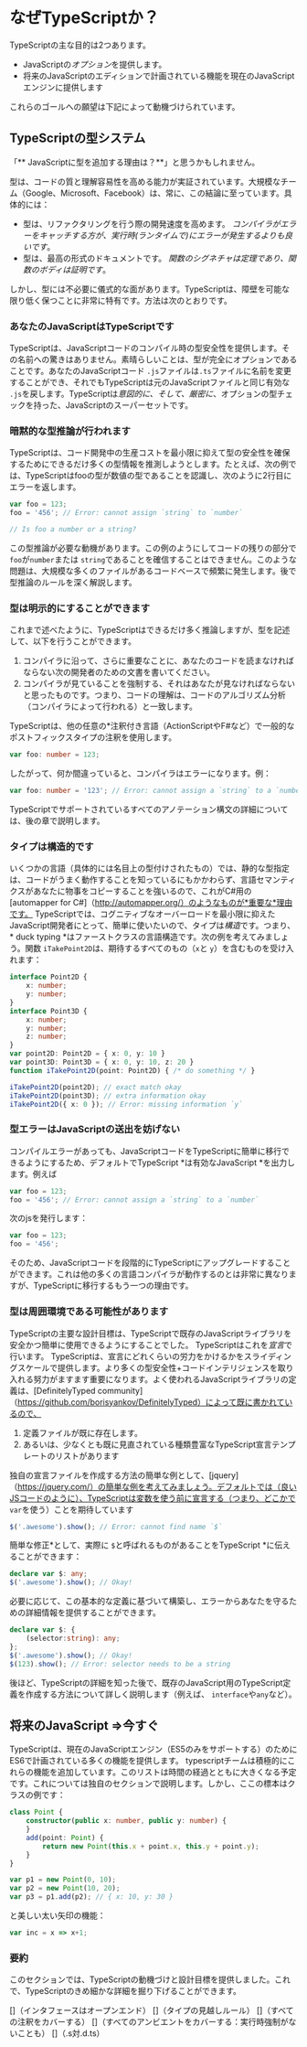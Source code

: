 # なぜTypeScriptか？
TypeScriptの主な目的は2つあります。
* JavaScriptの*オプション*を提供します。
* 将来のJavaScriptのエディションで計画されている機能を現在のJavaScriptエンジンに提供します

これらのゴールへの願望は下記によって動機づけられています。

## TypeScriptの型システム

「** JavaScriptに型を追加する理由は？**」と思うかもしれません。

型は、コードの質と理解容易性を高める能力が実証されています。大規模なチーム（Google、Microsoft、Facebook）は、常に、この結論に至っています。具体的には：

* 型は、リファクタリングを行う際の開発速度を高めます。 *コンパイラがエラーをキャッチする方が、実行時(ランタイムで)にエラーが発生するよりも良いです*。
* 型は、最高の形式のドキュメントです。 *関数のシグネチャは定理であり、関数のボディは証明です*。

しかし、型には不必要に儀式的な面があります。TypeScriptは、障壁を可能な限り低く保つことに非常に特有です。方法は次のとおりです。

### あなたのJavaScriptはTypeScriptです
TypeScriptは、JavaScriptコードのコンパイル時の型安全性を提供します。その名前への驚きはありません。素晴らしいことは、型が完全にオプションであることです。あなたのJavaScriptコード `.js`ファイルは`.ts`ファイルに名前を変更することができ、それでもTypeScriptは元のJavaScriptファイルと同じ有効な `.js`を戻します。TypeScriptは*意図的に、そして、厳密に*、オプションの型チェックを持った、JavaScriptのスーパーセットです。

### 暗黙的な型推論が行われます
TypeScriptは、コード開発中の生産コストを最小限に抑えて型の安全性を確保するためにできるだけ多くの型情報を推測しようとします。たとえば、次の例では、TypeScriptはfooの型が数値の型であることを認識し、次のように2行目にエラーを返します。

```ts
var foo = 123;
foo = '456'; // Error: cannot assign `string` to `number`

// Is foo a number or a string?
```
この型推論が必要な動機があります。この例のようにしてコードの残りの部分で `foo`が`number`または `string`であることを確信することはできません。このような問題は、大規模な多くのファイルがあるコードベースで頻繁に発生します。後で型推論のルールを深く解説します。

### 型は明示的にすることができます
これまで述べたように、TypeScriptはできるだけ多く推論しますが、型を記述して、以下を行うことができます。
1. コンパイラに沿って、さらに重要なことに、あなたのコードを読まなければならない次の開発者のための文書を書いてください。
1. コンパイラが見ていることを強制する、それはあなたが見なければならないと思ったものです。つまり、コードの理解は、コードのアルゴリズム分析（コンパイラによって行われる）と一致します。

TypeScriptは、他の任意の*注釈付き言語（ActionScriptやF#など）で一般的なポストフィックスタイプの注釈を使用します。

```ts
var foo: number = 123;
```
したがって、何か間違っていると、コンパイラはエラーになります。例：

```ts
var foo: number = '123'; // Error: cannot assign a `string` to a `number`
```

TypeScriptでサポートされているすべてのアノテーション構文の詳細については、後の章で説明します。

### タイプは構造的です
いくつかの言語（具体的には名目上の型付けされたもの）では、静的な型指定は、コードがうまく動作することを知っているにもかかわらず、言語セマンティクスがあなたに物事をコピーすることを強いるので、これがC#用の[automapper for C#]（http://automapper.org/）のようなものが*重要な*理由です。 TypeScriptでは、コグニティブなオーバーロードを最小限に抑えたJavaScript開発者にとって、簡単に使いたいので、タイプは*構造*です。つまり、* duck typing *はファーストクラスの言語構造です。次の例を考えてみましょう。関数 `iTakePoint2D`は、期待するすべてのもの（`x`と `y`）を含むものを受け入れます：

```ts
interface Point2D {
    x: number;
    y: number;
}
interface Point3D {
    x: number;
    y: number;
    z: number;
}
var point2D: Point2D = { x: 0, y: 10 }
var point3D: Point3D = { x: 0, y: 10, z: 20 }
function iTakePoint2D(point: Point2D) { /* do something */ }

iTakePoint2D(point2D); // exact match okay
iTakePoint2D(point3D); // extra information okay
iTakePoint2D({ x: 0 }); // Error: missing information `y`
```

### 型エラーはJavaScriptの送出を妨げない
コンパイルエラーがあっても、JavaScriptコードをTypeScriptに簡単に移行できるようにするため、デフォルトでTypeScript *は有効なJavaScript *を出力します。例えば

```ts
var foo = 123;
foo = '456'; // Error: cannot assign a `string` to a `number`
```

次のjsを発行します：

```ts
var foo = 123;
foo = '456';
```

そのため、JavaScriptコードを段階的にTypeScriptにアップグレードすることができます。これは他の多くの言語コンパイラが動作するのとは非常に異なりますが、TypeScriptに移行するもう一つの理由です。

### 型は周囲環境である可能性があります
TypeScriptの主要な設計目標は、TypeScriptで既存のJavaScriptライブラリを安全かつ簡単に使用できるようにすることでした。 TypeScriptはこれを*宣言*で行います。 TypeScriptは、宣言にどれくらいの労力をかけるかをスライディングスケールで提供します。より多くの型安全性+コードインテリジェンスを取り入れる努力がますます重要になります。よく使われるJavaScriptライブラリの定義は、[DefinitelyTyped community]（https://github.com/borisyankov/DefinitelyTyped）によって既に書かれているので、

1. 定義ファイルが既に存在します。
1. あるいは、少なくとも既に見直されている種類豊富なTypeScript宣言テンプレートのリストがあります

独自の宣言ファイルを作成する方法の簡単な例として、[jquery]（https://jquery.com/）の簡単な例を考えてみましょう。デフォルトでは（良いJSコードのように）、TypeScriptは変数を使う前に宣言する（つまり、どこかで `var`を使う）ことを期待しています
```ts
$('.awesome').show(); // Error: cannot find name `$`
```
簡単な修正*として、実際に `$`と呼ばれるものがあることをTypeScript *に伝えることができます：
```ts
declare var $: any;
$('.awesome').show(); // Okay!
```
必要に応じて、この基本的な定義に基づいて構築し、エラーからあなたを守るための詳細情報を提供することができます。
```ts
declare var $: {
    (selector:string): any;
};
$('.awesome').show(); // Okay!
$(123).show(); // Error: selector needs to be a string
```

後ほど、TypeScriptの詳細を知った後で、既存のJavaScript用のTypeScript定義を作成する方法について詳しく説明します（例えば、 `interface`や`any`など）。

## 将来のJavaScript =>今すぐ
TypeScriptは、現在のJavaScriptエンジン（ES5のみをサポートする）のためにES6で計画されている多くの機能を提供します。 typescriptチームは積極的にこれらの機能を追加しています。このリストは時間の経過とともに大きくなる予定です。これについては独自のセクションで説明します。しかし、ここの標本はクラスの例です：

```ts
class Point {
    constructor(public x: number, public y: number) {
    }
    add(point: Point) {
        return new Point(this.x + point.x, this.y + point.y);
    }
}

var p1 = new Point(0, 10);
var p2 = new Point(10, 20);
var p3 = p1.add(p2); // { x: 10, y: 30 }
```

と美しい太い矢印の機能：

```ts
var inc = x => x+1;
```

### 要約
このセクションでは、TypeScriptの動機づけと設計目標を提供しました。これで、TypeScriptのきめ細かな詳細を掘り下げることができます。

[]（インタフェースはオープンエンド）
[]（タイプの見越しルール）
[]（すべての注釈をカバーする）
[]（すべてのアンビエントをカバーする：実行時強制がないことも）
[]（.s対.d.ts）
